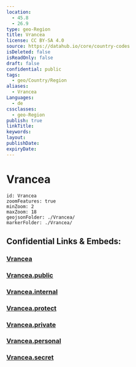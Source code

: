 ```yaml
---
location:
  - 45.8
  - 26.9
type: geo-Region
title: Vrancea
license: CC BY-SA 4.0
source: https://datahub.io/core/country-codes
isDeleted: false
isReadOnly: false
draft: false
confidential: public
tags:
  - geo/Country/Region
aliases:
  - Vrancea
Languages:
  - de
cssclasses:
  - geo-Region
publish: true
linkTitle:
keywords:
layout:
publishDate:
expiryDate:
---
```


# Vrancea

```leaflet
id: Vrancea
zoomFeatures: true 
minZoom: 2 
maxZoom: 18
geojsonFolder: ./Vrancea/
markerFolder: ./Vrancea/
```


## Confidential Links & Embeds: 

### [Vrancea](/_Standards/Earth/Continent/Europe/Europe~East/Romania/Regions~Romania/Romania~Sud-Est/Vrancea.md) 

### [Vrancea.public](/_public/Earth/Continent/Europe/Europe~East/Romania/Regions~Romania/Romania~Sud-Est/Vrancea.public.md) 

### [Vrancea.internal](/_internal/Earth/Continent/Europe/Europe~East/Romania/Regions~Romania/Romania~Sud-Est/Vrancea.internal.md) 

### [Vrancea.protect](/_protect/Earth/Continent/Europe/Europe~East/Romania/Regions~Romania/Romania~Sud-Est/Vrancea.protect.md) 

### [Vrancea.private](/_private/Earth/Continent/Europe/Europe~East/Romania/Regions~Romania/Romania~Sud-Est/Vrancea.private.md) 

### [Vrancea.personal](/_personal/Earth/Continent/Europe/Europe~East/Romania/Regions~Romania/Romania~Sud-Est/Vrancea.personal.md) 

### [Vrancea.secret](/_secret/Earth/Continent/Europe/Europe~East/Romania/Regions~Romania/Romania~Sud-Est/Vrancea.secret.md)

